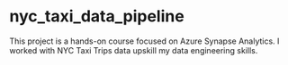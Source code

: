 # nyc_taxi_data_pipeline
This project is a hands-on course focused on Azure Synapse Analytics. I worked with NYC Taxi Trips data upskill my data engineering skills.
